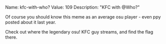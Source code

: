 Name: kfc-with-who?
Value: 109
Description: "KFC with @‌Who?"

Of course you should know this meme as an average osu player - even ppy posted about it last year.

Check out where the legendary osu! KFC guy streams, and find the flag there.
